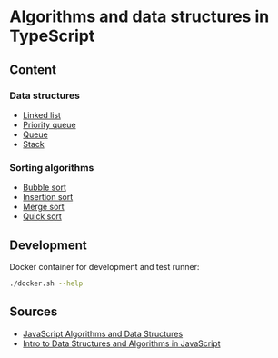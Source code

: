 # Algorithms and data structures in TypeScript

## Content

### Data structures

- [Linked list](src/dataStructures/linkedList)
- [Priority queue](src/dataStructures/priorityQueue)
- [Queue](src/dataStructures/queue)
- [Stack](src/dataStructures/stack)

### Sorting algorithms

- [Bubble sort](src/sortingAlgorithms/bubbleSort)
- [Insertion sort](src/sortingAlgorithms/insertionSort)
- [Merge sort](src/sortingAlgorithms/mergeSort)
- [Quick sort](src/sortingAlgorithms/quickSort)

## Development

Docker container for development and test runner:
```sh
./docker.sh --help
```

## Sources

- [JavaScript Algorithms and Data Structures](https://github.com/trekhleb/javascript-algorithms)
- [Intro to Data Structures and Algorithms in JavaScript](https://github.com/kyleshevlin/intro-to-data-structures-and-algorithms)
